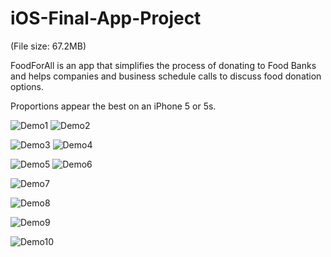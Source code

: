 # iOS-Final-App-Project

(File size: 67.2MB)

FoodForAll is an app that simplifies the process of donating to Food Banks and helps companies and business schedule calls to discuss food donation options.

Proportions appear the best on an iPhone 5 or 5s.

![Demo1](https://cloud.githubusercontent.com/assets/16784983/21475804/d5ca3ba4-cafe-11e6-971a-3240ed96b671.gif "Title")
![Demo2](https://cloud.githubusercontent.com/assets/16784983/21475862/873efcbc-caff-11e6-8922-d6cf2d868165.gif "Title2")

![Demo3](https://cloud.githubusercontent.com/assets/16784983/21475931/43782714-cb00-11e6-960f-573d67503643.gif "Title3")
![Demo4](https://cloud.githubusercontent.com/assets/16784983/21475950/793d05fe-cb00-11e6-97dc-5a3f9e0e61bb.gif "Title4")

![Demo5](https://cloud.githubusercontent.com/assets/16784983/21475985/e4f99eba-cb00-11e6-8eed-16c2499d3ef8.gif "Title5")
![Demo6](https://cloud.githubusercontent.com/assets/16784983/21476023/49c432ba-cb01-11e6-9322-b94fad88571e.gif "Title6")

![Demo7](https://cloud.githubusercontent.com/assets/16784983/21475862/873efcbc-caff-11e6-8922-d6cf2d868165.gif "Title7")

![Demo8](https://cloud.githubusercontent.com/assets/16784983/21475862/873efcbc-caff-11e6-8922-d6cf2d868165.gif "Title8")

![Demo9](https://cloud.githubusercontent.com/assets/16784983/21475862/873efcbc-caff-11e6-8922-d6cf2d868165.gif "Title9")

![Demo10](https://cloud.githubusercontent.com/assets/16784983/21475862/873efcbc-caff-11e6-8922-d6cf2d868165.gif "Title10")




